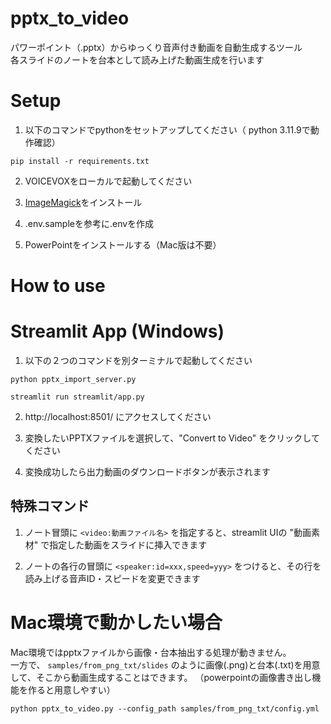 # pptx_to_video

パワーポイント（.pptx）からゆっくり音声付き動画を自動生成するツール  
各スライドのノートを台本として読み上げた動画生成を行います 

# Setup

1. 以下のコマンドでpythonをセットアップしてください（
python 3.11.9で動作確認）

```
pip install -r requirements.txt
```

2. VOICEVOXをローカルで起動してください

3. [ImageMagick](https://imagemagick.org/script/download.php)をインストール

4. .env.sampleを参考に.envを作成

4. PowerPointをインストールする（Mac版は不要）

# How to use

# Streamlit App (Windows)

1. 以下の２つのコマンドを別ターミナルで起動してください

```
python pptx_import_server.py
```

```
streamlit run streamlit/app.py
```

2. http://localhost:8501/ にアクセスしてください

3. 変換したいPPTXファイルを選択して、"Convert to Video" をクリックしてください

4. 変換成功したら出力動画のダウンロードボタンが表示されます


## 特殊コマンド

1. ノート冒頭に `<video:動画ファイル名>` を指定すると、streamlit UIの "動画素材" で指定した動画をスライドに挿入できます

2. ノートの各行の冒頭に `<speaker:id=xxx,speed=yyy>` をつけると、その行を読み上げる音声ID・スピードを変更できます


# Mac環境で動かしたい場合

Mac環境ではpptxファイルから画像・台本抽出する処理が動きません。  
一方で、 `samples/from_png_txt/slides` のように画像(.png)と台本(.txt)を用意して、そこから動画生成することはできます。
（powerpointの画像書き出し機能を作ると用意しやすい）

```
python pptx_to_video.py --config_path samples/from_png_txt/config.yml 
```
